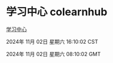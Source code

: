 # 学习中心 colearnhub
[学习中心](http://219.139.197.74:56308/colearnhub/)

2024年 11月 02日 星期六 16:10:02 CST

2024年 11月 02日 星期六 08:10:02 GMT
